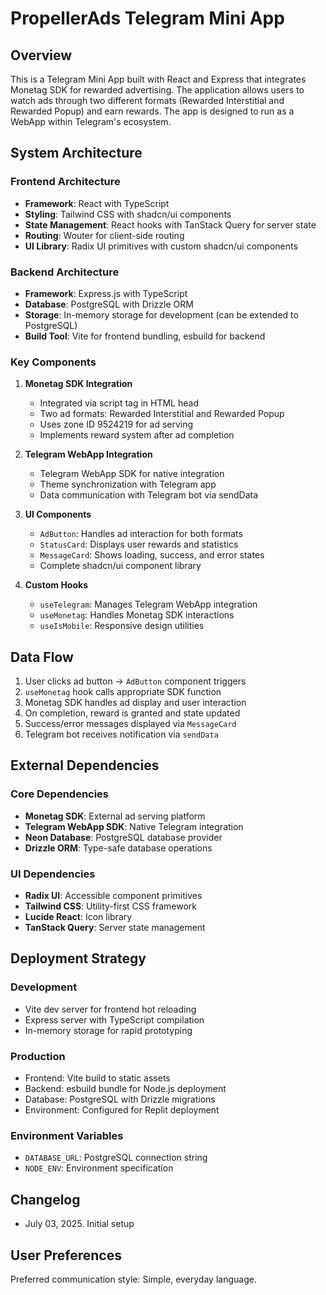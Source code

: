 # PropellerAds Telegram Mini App

## Overview

This is a Telegram Mini App built with React and Express that integrates Monetag SDK for rewarded advertising. The application allows users to watch ads through two different formats (Rewarded Interstitial and Rewarded Popup) and earn rewards. The app is designed to run as a WebApp within Telegram's ecosystem.

## System Architecture

### Frontend Architecture
- **Framework**: React with TypeScript
- **Styling**: Tailwind CSS with shadcn/ui components
- **State Management**: React hooks with TanStack Query for server state
- **Routing**: Wouter for client-side routing
- **UI Library**: Radix UI primitives with custom shadcn/ui components

### Backend Architecture
- **Framework**: Express.js with TypeScript
- **Database**: PostgreSQL with Drizzle ORM
- **Storage**: In-memory storage for development (can be extended to PostgreSQL)
- **Build Tool**: Vite for frontend bundling, esbuild for backend

### Key Components

1. **Monetag SDK Integration**
   - Integrated via script tag in HTML head
   - Two ad formats: Rewarded Interstitial and Rewarded Popup
   - Uses zone ID 9524219 for ad serving
   - Implements reward system after ad completion

2. **Telegram WebApp Integration**
   - Telegram WebApp SDK for native integration
   - Theme synchronization with Telegram app
   - Data communication with Telegram bot via sendData

3. **UI Components**
   - `AdButton`: Handles ad interaction for both formats
   - `StatusCard`: Displays user rewards and statistics
   - `MessageCard`: Shows loading, success, and error states
   - Complete shadcn/ui component library

4. **Custom Hooks**
   - `useTelegram`: Manages Telegram WebApp integration
   - `useMonetag`: Handles Monetag SDK interactions
   - `useIsMobile`: Responsive design utilities

## Data Flow

1. User clicks ad button → `AdButton` component triggers
2. `useMonetag` hook calls appropriate SDK function
3. Monetag SDK handles ad display and user interaction
4. On completion, reward is granted and state updated
5. Success/error messages displayed via `MessageCard`
6. Telegram bot receives notification via `sendData`

## External Dependencies

### Core Dependencies
- **Monetag SDK**: External ad serving platform
- **Telegram WebApp SDK**: Native Telegram integration
- **Neon Database**: PostgreSQL database provider
- **Drizzle ORM**: Type-safe database operations

### UI Dependencies
- **Radix UI**: Accessible component primitives
- **Tailwind CSS**: Utility-first CSS framework
- **Lucide React**: Icon library
- **TanStack Query**: Server state management

## Deployment Strategy

### Development
- Vite dev server for frontend hot reloading
- Express server with TypeScript compilation
- In-memory storage for rapid prototyping

### Production
- Frontend: Vite build to static assets
- Backend: esbuild bundle for Node.js deployment
- Database: PostgreSQL with Drizzle migrations
- Environment: Configured for Replit deployment

### Environment Variables
- `DATABASE_URL`: PostgreSQL connection string
- `NODE_ENV`: Environment specification

## Changelog

- July 03, 2025. Initial setup

## User Preferences

Preferred communication style: Simple, everyday language.